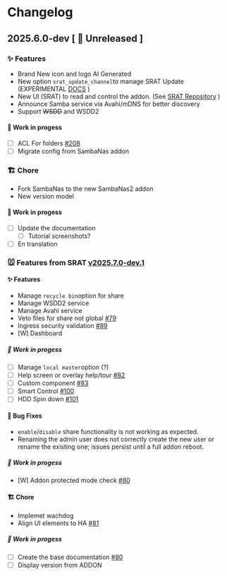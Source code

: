 # Changelog

## 2025.6.0-dev [ 🚧 Unreleased ]

###  ✨ Features
- Brand New icon and logo AI Generated
- New option `srat_update_channel`to manage SRAT Update (EXPERIMENTAL [DOCS](DOCS.md) )
- New UI (SRAT) to read and control the addon. (See [SRAT Repository](https://github.com/dianlight/srat) )
- Announce Samba service via Avahi/mDNS for better discovery
- Support ~~WSDD~~ and WSDD2
#### __🚧 Work in progess__
- [ ] ACL For folders [#208](https://github.com/dianlight/hassio-addons/issues/208)
- [ ] Migrate config from SambaNas addon

### 🏗 Chore
- Fork SambaNas to the new SambaNas2 addon
- New version model
#### __🚧 Work in progess__
- [ ] Update the documentation
    - [ ] Tutorial screenshots?
- [ ] En translation 

### 🐭 Features from SRAT [v2025.7.0-dev.1](https://github.com/dianlight/srat)

####  ✨ Features
- Manage `recycle bin`option for share
- Manage WSDD2 service
- Manage Avahi service
- Veto files for share not global [#79](https://github.com/dianlight/srat/issues/79)
- Ingress security validation [#89](https://github.com/dianlight/srat/issues/89)
- [W] Dashboard
##### __🚧 Work in progess__
- [ ] Manage `local master`option (?)
- [ ] Help screen or overlay help/tour [#82](https://github.com/dianlight/srat/issues/82)
- [ ] Custom component [#83](https://github.com/dianlight/srat/issues/83)
- [ ] Smart Control [#100](https://github.com/dianlight/srat/issues/100)
- [ ] HDD Spin down [#101](https://github.com/dianlight/srat/issues/101)

####  🐛 Bug Fixes
- `enable`/`disable` share functionality is not working as expected.
- Renaming the admin user does not correctly create the new user or rename the existing one; issues persist until a full addon reboot.
##### __🚧 Work in progess__
- [W] Addon protected mode check [#80](https://github.com/dianlight/srat/issues/85)

#### 🏗 Chore
- Implemet wachdog
- Align UI elements to HA [#81](https://github.com/dianlight/srat/issues/81)
##### __🚧 Work in progess__
- [ ] Create the base documentation [#80](https://github.com/dianlight/srat/issues/80)
- [ ] Display version from ADDON

